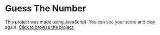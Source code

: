 # Guess The Number

This project was made using JavaScript. You can see your score and play again.
[Click to browse the project.](https://rumica.github.io/guess-the-number2/)

